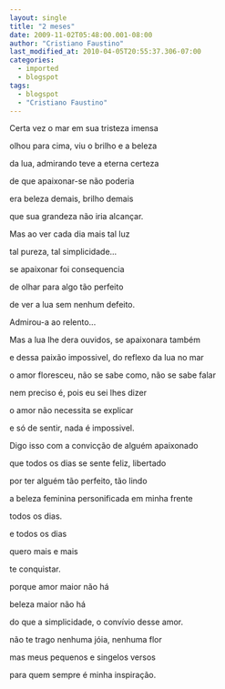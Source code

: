 ```yaml
---
layout: single
title: "2 meses"
date: 2009-11-02T05:48:00.001-08:00
author: "Cristiano Faustino"
last_modified_at: 2010-04-05T20:55:37.306-07:00
categories:
  - imported
  - blogspot
tags:
  - blogspot
  - "Cristiano Faustino"
---
```


Certa vez o mar em sua tristeza imensa



olhou para cima, viu o brilho e a beleza



da lua, admirando teve a eterna certeza



de que apaixonar-se não poderia



era beleza demais, brilho demais



que sua grandeza não iria alcançar.







Mas ao ver cada dia mais tal luz



tal pureza, tal simplicidade...



se apaixonar foi consequencia



de olhar para algo tão perfeito



de ver a lua sem nenhum defeito.



Admirou-a ao relento...







Mas a lua lhe dera ouvidos, se apaixonara também



e dessa paixão impossivel, do reflexo da lua no mar



o amor floresceu, não se sabe como, não se sabe falar



nem preciso é, pois eu sei lhes dizer



o amor não necessita se explicar



e só de sentir, nada é impossivel.







Digo isso com a convicção de alguém apaixonado



que todos os dias se sente feliz, libertado



por ter alguém tão perfeito, tão lindo



a beleza feminina personificada em minha frente



todos os dias.







e todos os dias



quero mais e mais



te conquistar.







porque amor maior não há



beleza maior não há



do que a simplicidade, o convívio desse amor.



não te trago nenhuma jóia, nenhuma flor



mas meus pequenos e singelos versos



para quem sempre é minha inspiração.
